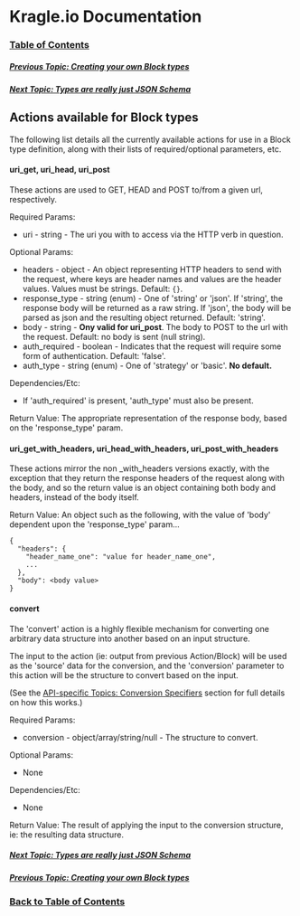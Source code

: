 # Kragle.io Documentation

### [Table of Contents](../README.md)

##### [Previous Topic: Creating your own Block types](./Creating_Block_Types.md)

##### [Next Topic: Types are really just JSON Schema](./Types.md)

## Actions available for Block types

The following list details all the currently available actions for use in a Block type definition, along with their lists of required/optional parameters, etc.

#### uri_get, uri_head, uri_post

These actions are used to GET, HEAD and POST to/from a given url, respectively.

Required Params:
- uri - string - The uri you with to access via the HTTP verb in question. 

Optional Params:
- headers - object - An object representing HTTP headers to send with the request, where keys are header names and values are the header values. Values must be strings. Default: `{}`.
- response_type - string (enum) - One of 'string' or 'json'. If 'string', the response body will be returned as a raw string. If 'json', the body will be parsed as json and the resulting object returned. Default: 'string'.
- body - string - **Ony valid for uri_post**. The body to POST to the url with the request. Default: no body is sent (null string).
- auth_required - boolean - Indicates that the request will require some form of authentication. Default: 'false'.
- auth_type - string (enum) - One of 'strategy' or 'basic'. **No default.**

Dependencies/Etc:
- If 'auth_required' is present, 'auth_type' must also be present.

Return Value: The appropriate representation of the response body, based on the 'response_type' param.

#### uri_get_with_headers, uri_head_with_headers, uri_post_with_headers

These actions mirror the non _with_headers versions exactly, with the exception that they return the response headers of the request along with the body, and so the return value is an object containing both body and headers, instead of the body itself.

Return Value: An object such as the following, with the value of 'body' dependent upon the 'response_type' param...
```
{
  "headers": {
    "header_name_one": "value for header_name_one",
    ...
  },
  "body": <body value>
}
```

#### convert

The 'convert' action is a highly flexible mechanism for converting one arbitrary data structure into another based on an input structure.

The input to the action (ie: output from previous Action/Block) will be used as the 'source' data for the conversion, and the 'conversion' parameter to this action will be the structure to convert based on the input.

(See the [API-specific Topics: Conversion Specifiers](../API-specific_Topics/Conversion_Specifiers.md) section for full details on how this works.)

Required Params:
- conversion - object/array/string/null - The structure to convert.

Optional Params:
- None

Dependencies/Etc:
- None

Return Value: The result of applying the input to the conversion structure, ie: the resulting data structure.

##### [Next Topic: Types are really just JSON Schema](./Types.md)

##### [Previous Topic: Creating your own Block types](./Creating_Block_Types.md)

### [Back to Table of Contents](../README.md)

